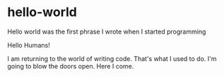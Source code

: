 # hello-world
Hello world was the first phrase I wrote when I started programming

Hello Humans!

I am returning to the world of writing code. 
That's what I used to do. I'm going to blow the doors open.
Here I come.
